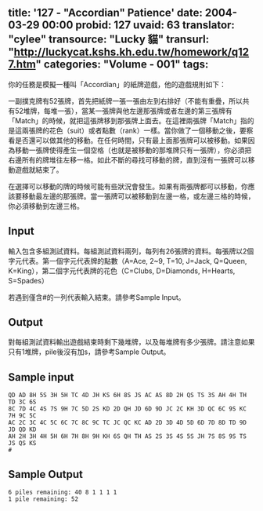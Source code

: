 title: '127 - "Accordian" Patience'
date: 2004-03-29 00:00
probid: 127
uvaid: 63
translator: "cylee"
transource: "Lucky 貓"
transurl: "http://luckycat.kshs.kh.edu.tw/homework/q127.htm"
categories: "Volume - 001"
tags:
---

你的任務是模擬一種叫「Accordian」的紙牌遊戲，他的遊戲規則如下：

一副撲克牌有52張牌，首先把紙牌一張一張由左到右排好（不能有重疊，所以共有52堆牌，每堆一張），當某一張牌與他左邊那張牌或者左邊的第三張牌有「Match」的時候，就把這張牌移到那張牌上面去。在這裡兩張牌「Match」指的是這兩張牌的花色（suit）或者點數（rank）一樣。當你做了一個移動之後，要察看是否還可以做其他的移動。在任何時間，只有最上面那張牌可以被移動。如果因為移動一張牌使得產生一個空格（也就是被移動的那堆牌只有一張牌），你必須把右邊所有的牌堆往左移一格。如此不斷的尋找可移動的牌，直到沒有一張牌可以移動遊戲就結束了。

在選擇可以移動的牌的時候可能有些狀況會發生。如果有兩張牌都可以移動，你應該要移動最左邊的那張牌。當一張牌可以被移動到左邊一格，或左邊三格的時候，你必須移動到左邊三格。

<!-- more -->

## Input ##

輸入包含多組測試資料。每組測試資料兩列，每列有26張牌的資料。每張牌以2個字元代表。第一個字元代表牌的點數（A=Ace, 2~9, T=10, J=Jack, Q=Queen, K=King），第二個字元代表牌的花色（C=Clubs, D=Diamonds, H=Hearts, S=Spades）

若遇到僅含#的一列代表輸入結束。請參考Sample Input。

## Output ##

對每組測試資料輸出遊戲結束時剩下幾堆牌，以及每堆牌有多少張牌。請注意如果只有1堆牌，pile後沒有加s，請參考Sample Output。

## Sample input ##

	QD AD 8H 5S 3H 5H TC 4D JH KS 6H 8S JS AC AS 8D 2H QS TS 3S AH 4H TH TD 3C 6S
	8C 7D 4C 4S 7S 9H 7C 5D 2S KD 2D QH JD 6D 9D JC 2C KH 3D QC 6C 9S KC 7H 9C 5C
	AC 2C 3C 4C 5C 6C 7C 8C 9C TC JC QC KC AD 2D 3D 4D 5D 6D 7D 8D TD 9D JD QD KD
	AH 2H 3H 4H 5H 6H 7H 8H 9H KH 6S QH TH AS 2S 3S 4S 5S JH 7S 8S 9S TS JS QS KS
	#

## Sample Output ##

	6 piles remaining: 40 8 1 1 1 1
	1 pile remaining: 52